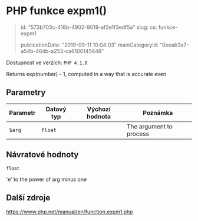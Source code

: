 PHP funkce expm1()
==================

> id: "573b703c-418b-4902-9019-af2e1f3edf5a"
> slug:
> 	cs: funkce-expm1
>
> publicationDate: "2019-09-11 10:04:03"
> mainCategoryId: "0eeab3a7-a54b-46db-a253-ca6100145648"

Dostupnost ve verzích: `PHP 4.1.0`

Returns exp(number) - 1, computed in a way that is accurate even


Parametry
--------------

| Parametr | Datový typ | Výchozí hodnota | Poznámka |
|-----|-----|-----|-----|
| `$arg` | `float` |  | The argument to process |


Návratové hodnoty
----------------

`float`

'e' to the power of arg minus one

Další zdroje
------------

https://www.php.net/manual/en/function.expm1.php
